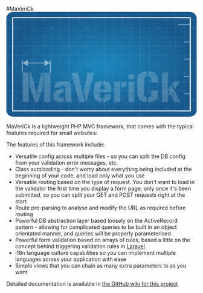 #MaVeriCk
![MaVeriCk Logo](https://raw.githubusercontent.com/AshleyJSheridan/maverick/master/docs/img/large_w600.png)

MaVeriCk is a lightweight PHP MVC framework, that comes with the typical features required for small websites:

The features of this framework include:

* Versatile config across multiple files - so you can split the DB config from your validation error messages, etc.
* Class autoloading - don't worry about everything being included at the beginning of your code, and load only what you use
* Versatile routing based on the type of request. You don't want to load in the validator the first time you display a form page, only once it's been submitted, so you can split your GET and POST requests right at the start
* Route pre-parsing to analyse and modify the URL as required before routing
* Powerful DB abstraction layer based loosely on the ActiveRecord pattern - allowing for complicated queries to be built in an object orientated manner, and queries will be properly parameterised
* Powerful form validation based on arrays of rules, based a little on the concept behind triggering validation rules in [Laravel](http://laravel.com/).
* i18n language culture capabilities so you can implement multiple languages across your application with ease
* Simple views that you can chain as many extra parameters to as you want

Detailed documentation is available in [the GitHub wiki for this project](https://github.com/AshleyJSheridan/maverick/wiki)